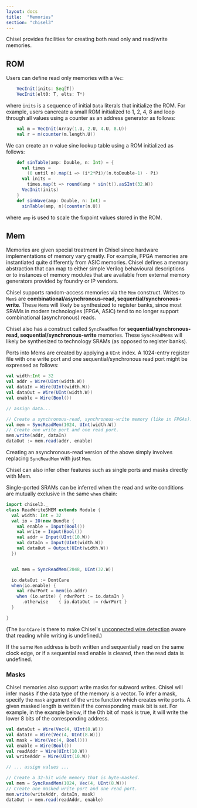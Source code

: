 ```yaml
---
layout: docs
title:  "Memories"
section: "chisel3"
---
```

Chisel provides facilities for creating both read only and read/write memories.

## ROM

Users can define read only memories with a `Vec`:

``` scala
    VecInit(inits: Seq[T])
    VecInit(elt0: T, elts: T*)
```

where `inits` is a sequence of initial `Data` literals that initialize the ROM. For example,  users cancreate a small ROM initialized to 1, 2, 4, 8 and loop through all values using a counter as an address generator as follows:

``` scala
    val m = VecInit(Array(1.U, 2.U, 4.U, 8.U))
    val r = m(counter(m.length.U))
```

We can create an *n* value sine lookup table using a ROM initialized as follows:

``` scala
    def sinTable(amp: Double, n: Int) = {
      val times =
        (0 until n).map(i => (i*2*Pi)/(n.toDouble-1) - Pi)
      val inits =
        times.map(t => round(amp * sin(t)).asSInt(32.W))
      VecInit(inits)
    }
    def sinWave(amp: Double, n: Int) =
      sinTable(amp, n)(counter(n.U))
```

where `amp` is used to scale the fixpoint values stored in the ROM.

## Mem

Memories are given special treatment in Chisel since hardware implementations of memory vary greatly. For example, FPGA memories are instantiated quite differently from ASIC memories. Chisel defines a memory abstraction that can map to either simple Verilog behavioural descriptions or to instances of memory modules that are available from external memory generators provided by foundry or IP vendors.

Chisel supports random-access memories via the `Mem` construct. Writes to `Mem`s are **combinational/asynchronous-read, sequential/synchronous-write**. These `Mem`s will likely be synthesized to register banks, since most SRAMs in modern technologies (FPGA, ASIC) tend to no longer support combinational (asynchronous) reads.

Chisel also has a construct called `SyncReadMem` for **sequential/synchronous-read, sequential/synchronous-write** memories. These `SyncReadMem`s will likely be synthesized to technology SRAMs (as opposed to register banks).

Ports into Mems are created by applying a `UInt` index.  A 1024-entry register file with one write port and one sequential/synchronous read port might be expressed as follows:

```scala
val width:Int = 32
val addr = Wire(UInt(width.W))
val dataIn = Wire(UInt(width.W))
val dataOut = Wire(UInt(width.W))
val enable = Wire(Bool())

// assign data...

// Create a synchronous-read, synchronous-write memory (like in FPGAs).
val mem = SyncReadMem(1024, UInt(width.W))
// Create one write port and one read port.
mem.write(addr, dataIn)
dataOut := mem.read(addr, enable)
```
Creating an asynchronous-read version of the above simply involves replacing `SyncReadMem` with just `Mem`.

Chisel can also infer other features such as single ports and masks directly with Mem.

Single-ported SRAMs can be inferred when the read and write conditions are
mutually exclusive in the same `when` chain:

```scala mdoc:silent
import chisel3._
class ReadWriteSMEM extends Module {
  val width: Int = 32
  val io = IO(new Bundle {
    val enable = Input(Bool())
    val write = Input(Bool())
    val addr = Input(UInt(10.W))
    val dataIn = Input(UInt(width.W))
    val dataOut = Output(UInt(width.W))
  })


  val mem = SyncReadMem(2048, UInt(32.W))

  io.dataOut := DontCare
  when(io.enable) {
    val rdwrPort = mem(io.addr)
    when (io.write) { rdwrPort := io.dataIn }
      .otherwise    { io.dataOut := rdwrPort }
  }

}
```

(The `DontCare` is there to make Chisel's [unconnected wire detection](unconnected-wires) aware that reading while writing is undefined.)

If the same `Mem` address is both written and sequentially read on the same clock
edge, or if a sequential read enable is cleared, then the read data is
undefined.

### Masks

Chisel memories also support write masks for subword writes. Chisel will infer masks if the data type of the memory is a vector. To infer a mask, specify the `mask` argument of the `write` function which creates write ports. A given masked length is written if the corresponding mask bit is set. For example, in the example below, if the 0th bit of mask is true, it will write the lower 8 bits of the corresponding address.

```scala
val dataOut = Wire(Vec(4, UInt(8.W)))
val dataIn = Wire(Vec(4, UInt(8.W)))
val mask = Wire(Vec(4, Bool()))
val enable = Wire(Bool())
val readAddr = Wire(UInt(10.W))
val writeAddr = Wire(UInt(10.W))

// ... assign values ...

// Create a 32-bit wide memory that is byte-masked.
val mem = SyncReadMem(1024, Vec(4, UInt(8.W)))
// Create one masked write port and one read port.
mem.write(writeAddr, dataIn, mask)
dataOut := mem.read(readAddr, enable)
```
